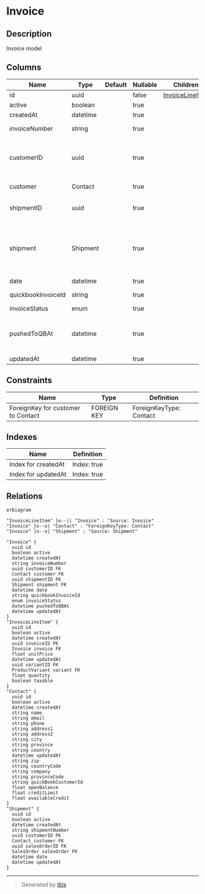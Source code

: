 # Invoice

## Description

Invoice model

## Columns

| Name | Type | Default | Nullable | Children | Parents | Comment |
| ---- | ---- | ------- | -------- | -------- | ------- | ------- |
| id | uuid |  | false | [InvoiceLineItem](InvoiceLineItem.md) |  |  |
| active | boolean |  | true |  |  | active |
| createdAt | datetime |  | true |  |  | createdAt |
| invoiceNumber | string |  | true |  |  | Invoice number |
| customerID | uuid |  | true |  | [Contact](Contact.md) | Contact model. Contact and this model is n:1 |
| customer | Contact |  | true |  | [Contact](Contact.md) | Customer contact |
| shipmentID | uuid |  | true |  | [Shipment](Shipment.md) | Shipment ID (Origin of the invoice) |
| shipment | Shipment |  | true |  | [Shipment](Shipment.md) | Shipment model. (Origin of the invoice) Shipment and this model is n:1. |
| date | datetime |  | true |  |  | date |
| quickbookInvoiceId | string |  | true |  |  | Quickbook invoice ID |
| invoiceStatus | enum |  | true |  |  | inventoryType |
| pushedToQBAt | datetime |  | true |  |  | Date when the invoice was pushed to QuickBooks |
| updatedAt | datetime |  | true |  |  | updatedAt |

## Constraints

| Name | Type | Definition |
| ---- | ---- | ---------- |
| ForeignKey for customer to Contact | FOREIGN KEY | ForeignKeyType: Contact |

## Indexes

| Name | Definition |
| ---- | ---------- |
| Index for createdAt | Index: true |
| Index for updatedAt | Index: true |

## Relations

```mermaid
erDiagram

"InvoiceLineItem" }o--|| "Invoice" : "Source: Invoice"
"Invoice" }o--o| "Contact" : "ForeignKeyType: Contact"
"Invoice" }o--o| "Shipment" : "Source: Shipment"

"Invoice" {
  uuid id
  boolean active
  datetime createdAt
  string invoiceNumber
  uuid customerID FK
  Contact customer FK
  uuid shipmentID FK
  Shipment shipment FK
  datetime date
  string quickbookInvoiceId
  enum invoiceStatus
  datetime pushedToQBAt
  datetime updatedAt
}
"InvoiceLineItem" {
  uuid id
  boolean active
  datetime createdAt
  uuid invoiceID FK
  Invoice invoice FK
  float unitPrice
  datetime updatedAt
  uuid variantID FK
  ProductVariant variant FK
  float quantity
  boolean taxable
}
"Contact" {
  uuid id
  boolean active
  datetime createdAt
  string name
  string email
  string phone
  string address1
  string address2
  string city
  string province
  string country
  datetime updatedAt
  string zip
  string countryCode
  string company
  string provinceCode
  string quickBookCustomerId
  float openBalance
  float creditLimit
  float availableCredit
}
"Shipment" {
  uuid id
  boolean active
  datetime createdAt
  string shipmentNumber
  uuid customerID FK
  Contact customer FK
  uuid salesOrderID FK
  SalesOrder salesOrder FK
  datetime date
  datetime updatedAt
}
```

---

> Generated by [tbls](https://github.com/k1LoW/tbls)
